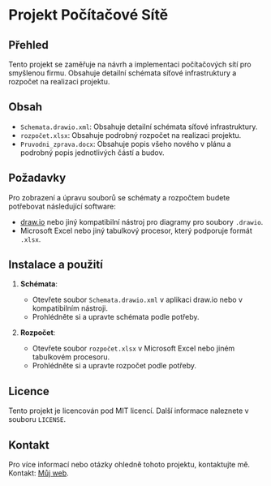 # Projekt Počítačové Sítě

## Přehled
Tento projekt se zaměřuje na návrh a implementaci počítačových sítí pro smyšlenou firmu. Obsahuje detailní schémata síťové infrastruktury a rozpočet na realizaci projektu.

## Obsah
- `Schemata.drawio.xml`: Obsahuje detailní schémata síťové infrastruktury.
- `rozpočet.xlsx`: Obsahuje podrobný rozpočet na realizaci projektu.
- `Pruvodni_zprava.docx`: Obsahuje popis všeho nového v plánu a podrobný popis jednotlivých částí a budov.

## Požadavky
Pro zobrazení a úpravu souborů se schématy a rozpočtem budete potřebovat následující software:
- [draw.io](https://app.diagrams.net/) nebo jiný kompatibilní nástroj pro diagramy pro soubory `.drawio`.
- Microsoft Excel nebo jiný tabulkový procesor, který podporuje formát `.xlsx`.

## Instalace a použití
1. **Schémata**: 
   - Otevřete soubor `Schemata.drawio.xml` v aplikaci draw.io nebo v kompatibilním nástroji.
   - Prohlédněte si a upravte schémata podle potřeby.

2. **Rozpočet**:
   - Otevřete soubor `rozpočet.xlsx` v Microsoft Excel nebo jiném tabulkovém procesoru.
   - Prohlédněte si a upravte rozpočet podle potřeby.

## Licence
Tento projekt je licencován pod MIT licencí. Další informace naleznete v souboru `LICENSE`.

## Kontakt
Pro více informací nebo otázky ohledně tohoto projektu, kontaktujte mě. Kontakt: [Můj web](https://wrexik.xyz).
